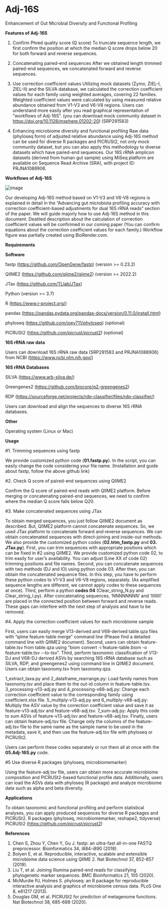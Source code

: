 # Adj-16S
Enhancement of Gut Microbial Diversity and Functional Profiling

**Features of Adj-16S**

1. Confirm Phred quality score (Q score)
To truncate sequence length, we first confirm the position at which the median Q score drops below 20 for both forward and reverse sequences. 

2. Concatenating paired-end sequences 
After we obtained length trimmed paired-end sequences, we concatenated forward and reverse sequences.

3. Use correction coefficient values
Utilizing mock datasets (Zymo, ZIEL-I, ZIEL-II) and the SILVA database, we calculated the correction coefficient values for each family using weighted averages, covering 22 families. Weighted coefficient values were calculated by using measured relative abundance obtained from V1-V3 and V6-V8 regions. Users can understand more easily after you read graphical representation of “workflows of Adj-16S”. 
(you can download mock community dataset in https://doi.org/10.1128/msphere.01202-20) (SRP291583)

4. Enhancing microbiome diversity and functional profiling
Raw data (phyloseq form) of adjusted relative abundance using Adj-16S method can be used for diverse R packages and PICRUSt2, not only mock community dataset, but you can also apply this methodology to diverse datasets which have paired-end sequences. Our 16S rRNA amplicon datasets (derived from human gut sample) using MiSeq platform are available on Sequence Read Archive (SRA), with project ID: PRJNA1088906.

**Workflows of Adj-16S**

![image](https://github.com/user-attachments/assets/3b8b3358-c8d4-4e73-9705-878ca92bdc5a)


Our developing Adj-16S method based on V1-V3 and V6-V8 regions is explained in detail in the “Advancing gut microbiota profiling accuracy with correction coefficient-based adjustments for dual 16S rRNA reads” section of the paper.
We will guide majorly how to use Adj-16S method in this document. Deatiled description about the calculation of correction coefficient values will be confirimed in our coming paper (You can confirm equations about the correction coefficient values for each family.)
Workflow figure was partially created using BioRender.com.

**Requirements**

**Software**

fastp (https://github.com/OpenGene/fastp) (version >= 0.23.2)

QIIME2 (https://github.com/qiime2/qiime2) (version >= 2022.2)

JTax (https://github.com/TLlab/JTax)

Python (version >= 3.7)

R (https://www.r-project.org/)

pandas (https://pandas.pydata.org/pandas-docs/version/0.11.0/install.html)

phyloseq (https://github.com/joey711/phyloseq) (optional)

PICRUSt2 (https://github.com/picrust/picrust2) (optional)


**16S rRNA raw data**

Users can download 16S rRNA raw data (SRP291583 and PRJNA1088906) from NCBI (https://www.ncbi.nlm.nih.gov/)


**16S rRNA Databases** 

SILVA (https://www.arb-silva.de/)

Greengenes2 (https://github.com/biocore/q2-greengenes2)

RDP (https://sourceforge.net/projects/rdp-classifier/files/rdp-classifier/)

Users can download and align the sequences to diverse 16S rRNA databases.


**Other**

Operating system (Linux or Mac)


**Usage**

#1. Trimming sequences using fastp

We provide customized python code (**01.fastp.py**). In the script, you can easily change the code considering your file name. (Installation and guide about fastp, follow the above github link)

#2. Check Q score of paired-end sequences using QIIME2

Confirm the Q score of paired-end reads with QIIME2 platform. Before merging or concatenating paired-end sequences, we need to confirm where the median Q score falls below Q20.

#3. Make concatenated sequences using JTax 

To obtain merged sequences, you just follow QIIME2 document as described. But, QIIME2 platform cannot concatenate sequences. So, we used JTax platform to concatenate forward and reverse sequences. 
We can obtain concatenated sequences with direct-joining and inside-out methods. We also provide the customized python codes (**02.trim_fastp.py** and **03. JTax.py**).
First, you can trim sequences with appropriate positions which can be fixed in #2 using QIIME2. We provide customized python code 02, to trim easily for user’s availability. You can adjust (Line XX of code 02) trimming positions and file names.
Second, you can concatenate sequences with two methods (DJ and IO) using python code 03. After then, you can obtain the concatenated sequence files. In this step, you have to perform these python codes to V1-V3 and V6-V8 regions, separately. (As amplified sequence lengths are different, we cannot apply codes to these sequences at once). 
Third, perform a python **codes 04** (Clear_string_N.py and Clear_string_I.py). After concatenating sequences, ‘NNNNNNNN’ and ‘IIIIIIII’ are placed in the connected position between forward and reverse reads. These gaps can interfere with the next step of analysis and have to be removed. 

#4. Apply the correction coefficient values for each microbiome sample

First, users can easily merge V13-derived and V68-derived table.qza files with “qiime feature-table merge” command line (Please find a detailed command line with QIIME2 document). Second, users can obtain feature-table.tsv from table.qza using “biom convert -i feature-table.biom -o feature-table.tsv --to-tsv”. Third, perform taxonomic classification of V13-DJ and V68-DJ derived ASVs by searching 16S rRNA database such as SILVA, RDP, and greengenes2 using command line in QIIME2 document. Users can obtain taxonomy.tsv from taxonomy.qza.

1_extract_taxa.py and 2_dataframe_rearrange.py: Load family names from taxonomy.tsv and place them to the out-id column in feature-table.tsv. 
3_processing-v13-adj.py and 4_processing-v68-adj.py: Change each correction coefficient value to the corresponding family using coefficient.xlsx file. 
5_multiply-v13-adj.py and 6_multiply-v68-adj.py: Multiply the ASV value by the correction coefficient value and save it as feature-v13-adj.tsv and feature-v68-adj.tsv.
7_sum-adj.py: Apply this code to sum ASVs of feature-v13-adj.tsv and feature-v68-adj.tsv. Finally, users can obtain feature-adj.tsv file. Change only the columns of the feature-adj.tsv file to the same name as the sample name to be used in the metadata, save it, and then use the feature-adj.tsv file with phyloseq or PICRUSt2.

Users can perform these codes separately or run them all at once with the **05.Adj-16S.py** code.

#5 Use diverse R packages (phyloseq, microbiomemarker)

Using the feature-adj.tsv file, users can obtain more accurate microbiome composition and PICRUSt2-based functional profile data. Additionally, users can load the ASVs data with phyloseq (R package) and analyze microbiome data such as alpha and beta diversity.


**Applications**

To obtain taxonomic and functional profiling and perform statistical analyses, you can apply produced sequences for diverse R packages and PICRUSt2.
R packages (phyloseq, microbiomemarker, reshape2, tidyverse)
PICRUSt2 (https://github.com/picrust/picrust2)


**References**

1. Chen S, Zhou Y, Chen Y, Gu J. fastp: an ultra-fast all-in-one FASTQ preprocessor. Bioinformatics 34, i884-i890 (2018).
2. Bolyen E, et al. Reproducible, interactive, scalable and extensible microbiome data science using QIIME 2. Nat Biotechnol 37, 852-857 (2019).
3. Liu T, et al. Joining Illumina paired-end reads for classifying phylogenetic marker sequences. BMC Bioinformatics 21, 105 (2020).
4. McMurdie PJ, Holmes S. phyloseq: an R package for reproducible interactive analysis and graphics of microbiome census data. PLoS One 8, e61217 (2013).
5. Douglas GM, et al. PICRUSt2 for prediction of metagenome functions. Nat Biotechnol 38, 685-688 (2020).
